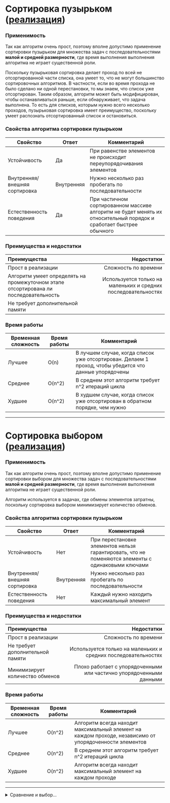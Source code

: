 # Сортировка пузырьком ([реализация](https://github.com/Skuybedin/csharp-algorithms/blob/main/Sort/Bubble.cs))
### Применимость
Так как алгоритм очень прост, поэтому вполне допустимо применение сортировки пузырьком для множества задач с последовательностями **малой и средней размерности**, где время выполнения выполнения алгоритма не играет существенной роли. 

Поскольку пузырьковая сортировка делает проход по всей не отсортированной части списка, она умеет то, что не могут большинство сортировочных алгоритмов. В частности, если во время прохода не было сделано ни одной перестановки, то мы знаем, что список уже отсортирован. Таким образом, алгоритм может быть модифицирован, чтобы останавливаться раньше, если обнаруживает, что задача выполнена. То есть для списков, которым нужно всего несколько проходов, пузырьковая сортировка имеет преимущество, поскольку умеет распознать отсортированный список и остановиться.

### Свойства алгоритма сортировки пузырьком
| Свойство | Ответ | Комментарий |
|----------------|---------|----------------|
| Устойчивость | Да | При равенстве элементов не происходит переупорядочивания элементов |
| Внутренняя/внешняя сортировка | Внутренняя | Нужно несколько раз пробегать по последовательности |
| Естественность поведения | Да | При частичном сортированном массиве алгоритм не будет менять их относительный порядок и сработает быстрее обычного |

### Преимущества и недостатки
| Преимущества | Недостатки |
|:----------------|----------------:|
| Прост в реализации | Сложность по времени  |
| Алгоритм умеет определять на промежуточном этапе отсортирована ли последовательность | Используется только на маленьких и средних последовательностях |
| Не требует дополнительной памяти |  |

### Время работы
| Временная сложность | Время работы | Комментарий |
|----------------|---------|----------------|
| Лучшее | O(n) | В лучшем случае, когда список уже отсортирован. Делаем 1 проход, чтобы убедится что данные упорядочены |
| Среднее | O(n^2) | В среднем этот алгоритм требует n^2 итераций цикла |
| Худшее | O(n^2) | В худшем случае, когда список уже отсортирован в обратном порядке, чем нужно |

____

# Сортировка выбором ([реализация](https://github.com/Skuybedin/csharp-algorithms/blob/main/Sort/Selection.cs))
### Применимость
Так как алгоритм очень прост, поэтому вполне допустимо применение сортировки выбором для множества задач с последовательностями **малой и средней размерности**, где время выполнения выполнения алгоритма не играет существенной роли. 

Алгоритм используется в задачах, где обмены элементов затратны, поскольку сортировка выбором минимизирует количество обменов.

### Свойства алгоритма сортировки пузырьком
| Свойство | Ответ | Комментарий |
|----------------|---------|----------------|
| Устойчивость | Нет | При перестановке элементов нельзя гарантировать, что не поменяются элементы с одинаковыми ключами |
| Внутренняя/внешняя сортировка | Внутренняя | Нужно несколько раз пробегать по последовательности |
| Естественность поведения | Нет | Каждый нужно находить максимальный элемент |

### Преимущества и недостатки
| Преимущества | Недостатки |
|:----------------|----------------:|
| Прост в реализации | Сложность по времени  |
| Не требует дополнительной памяти | Используется только на маленьких и средних последовательностях |
| Минимизирует количество обменов | Плохо работает с упорядоченными или частично упорядоченными данными |

### Время работы
| Временная сложность | Время работы | Комментарий |
|----------------|---------|----------------|
| Лучшее | O(n^2) | Алгоритм всегда находит максимальный элемент на каждом проходе, независимо от упорядоченности элементов |
| Среднее | O(n^2) | В среднем этот алгоритм требует n^2 итераций цикла |
| Худшее | O(n^2) | Алгоритм всегда находит максимальный элемент на каждом проходе |

____

<details>
<summary>Сравнение и выбор...</summary>

## Сравнение алгоритмов
|  | 	Пузырьковая сортировка | Сортировка выбором | Сортировка вставками | Сортировка подсчетом | Поразрядная сортировка |
|----------------|---------|----------------|----------------|----------------|----------------|
| Устойчивый | да | нет | да | нет | да |
| Внешняя/внутренняя | внутренняя | внутренняя | внутренняя | внешняя | внутренняя |
| Естественность поведения | да | нет | да | нет | нет |
| Сравнение | порядок | порядок | порядок | равенство | равенство |
| Временная сложность | O(n^2) | O(n^2) | O(n^2) | O(n) | O(n) |

____  
  
## Выбор алгоритма
![Выбор алгоритма](https://ucarecdn.com/2f9465c0-3fcb-4823-b32e-202ac9d907ea/ "Выбор алгоритма")
  
</details>
